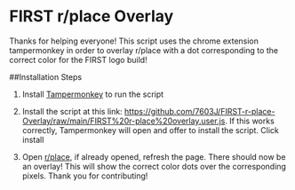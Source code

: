 # FIRST r/place Overlay
Thanks for helping everyone!
This script uses the chrome extension tampermonkey in order to overlay r/place with a dot corresponding to the 
correct color for the FIRST logo build!

##Installation Steps

1. Install [Tampermonkey](https://www.tampermonkey.net/) to run the script

2. Install the script at this link: https://github.com/7603J/FIRST-r-place-Overlay/raw/main/FIRST%20r-place%20overlay.user.js.
If this works correctly, Tampermonkey will open and offer to install the script. Click install

3. Open [r/place](https://www.reddit.com/r/place/?cx=1163&cy=1611&px=26), if already opened, refresh the page.
There should now be an overlay! This will show the correct color dots over the corresponding pixels. Thank you
for contributing!
